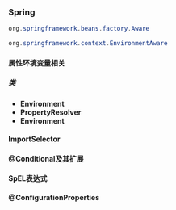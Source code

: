 ### Spring



```java
org.springframework.beans.factory.Aware
```

```java
org.springframework.context.EnvironmentAware
```



#### 属性环境变量相关

##### 类

- **Environment** 
- **PropertyResolver**
- **Environment** 



#### ImportSelector



#### @Conditional及其扩展



#### SpEL表达式



#### @ConfigurationProperties

